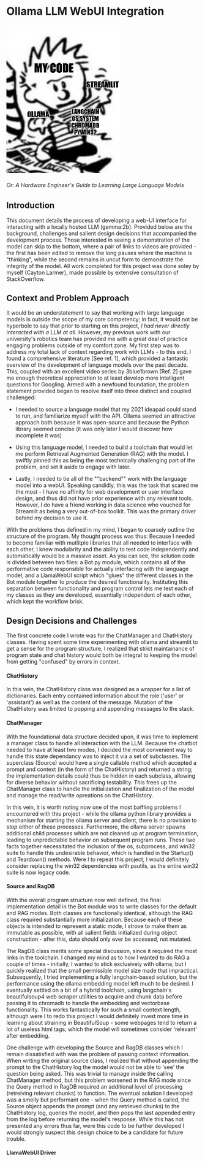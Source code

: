 ﻿# Ollama LLM WebUI Integration

![alt text](.funny/Calvin_with_the_glue_final.png) 
###### Or: A Hardware Engineer's Guide to Learning Large Language Models

## Introduction
This document details the process of developing a web-UI interface for interacting with a locally hosted LLM (gemma:2b). Provided below are the background, challenges and salient design decisions that accompanied the development process. Those interested in seeing a demonstration of the model can skip to the bottom, where a pair of links to videos are provided - the first has been edited to remove the long pauses where the machine is "thinking", while the second remains in uncut form to demonstrate the integrity of the model. All work completed for this project was done soley by myself (Cayton Larmer), made possible by extensive consultation of StackOverflow.

## Context and Problem Approach
It would be an understatement to say that working with large language models is outside the scope of my core competency; in fact, it would not be hyperbole to say that prior to starting on this project, *I had never directly interacted with a LLM at all*. However, my previous work with our university's robotics team has provided me with a great deal of practice engaging problems outside of my comfort zone. My first step was to address my total lack of context regarding work with LLMs - to this end, I found a comprehensive literature [See ref. 1], which provided a fantastic overview of the development of language models over the past decade. This, coupled with an excellent video series by 3blue1brown [Ref. 2] gave me enough theoretical appreciation to at least develop more intelligent questions for Googling.
Armed with a newfound foundation, the problem statement provided began to resolve itself into three distinct and coupled challenged:

- I needed to source a language model that my 2021 ideapad could stand to run, and familiarize myself with the API. Ollama seemed an attractive approach both because it was open-source and because the Python library seemed concise (it was only later I would discover how incomplete it was)

- Using this language model, I needed to build a toolchain that would let me perform Retrieval Augmented Generation (RAG) with the model. I swiftly pinned this as being the most technically challenging part of the problem, and set it aside to engage with later.

- Lastly, I needed to tie all of the ""backend"" work with the language model into a webUI. Speaking candidly, this was the task that scared me the most - I have no affinity for web development or user interface design, and thus did not have prior experience with any relevant tools. However, I do have a friend working in data science who vouched for Streamlit as being a very out-of-box toolkit. This was the primary driver behind my decision to use it.

With the problems thus defined in my mind, I began to coarsely outline the structure of the program. My thought process was thus: Because I needed to become familiar with mutlitple libraries that all needed to interface with each other, I knew modularity and the ability to test code independently and automatically would be a massive asset. As you can see, the solution code is divided between two files: a Bot.py module, which contains all of the performative code responsible for actually interfacing with the language model, and a LlamaWebUI script which "glues" the different classes in the Bot module together to produce the desired functionality. Instituting this separation between functionality and program control lets me test each of my classes as they are developed, essentially independent of each other, which kept the workflow brisk.

## Design Decisions and Challenges
The first concrete code I wrote was for the ChatManager and ChatHistory classes. Having spent some time experimenting with ollama and streamlit to get a sense for the program structure, I realized that strict maintainance of program state and chat history would both be integral to keeping the model from getting "confused" by errors in context.

#### ChatHistory
In this vein, the ChatHistory class was designed as a wrapper for a list of dictionaries. Each entry contained information about the role ('user' or 'assistant') as well as the content of the message. Mutation of the ChatHistory was limited to popping and appending messages to the stack.

#### ChatManager
With the foundational data structure decided upon, it was time to implement a manager class to handle all interaction with the LLM. Because the chatbot needed to have at least two modes, I decided the most convenient way to handle this state dependancy was to inject it via a set of subclasses. The superclass (Source) would have a single callable method which accepted a prompt and context (in the form of the ChatHistory) and returned a string; the implementation details could thus be hidden in each subclass, allowing for diverse behavior without sacrificing testability. This frees up the ChatManager class to handle the initialization and finalization of the model and manage the read/write opreations on the ChatHistory.

In this vein, it is worth noting now one of the most baffling problems I encountered with this project - while the ollama python library provides a mechanism for starting the ollama server and client, there is no provision to *stop* either of these processes. Furthermore, the ollama server spawns additional child processes which are not cleaned up at program termination, leading to unpredictable behavior on subsequent program runs. These two facts together necessitated the inclusion of the os, subprocess, and win32 suite to handle this undesirable behavior, which is handled in the Startup() and Teardown() methods. Were I to repeat this project, I would definitely consider replacing the win32 dependencies with psutils, as the entire win32 suite is now legacy code.

#### Source and RagDB
With the overall program structure now well defined, the final implementation detail in the Bot module was to write classes for the default and RAG modes. Both classes are functionally identical, although the RAG class required substantially more initialization. Because each of these objects is intended to represent a static mode, I strove to make them as immutable as possible, with all salient fields initialized during object construction - after this, data should only ever be accessed, not mutated. 

The RagDB class merits some special discussion, since it required the most links in the toolchain. I changed my mind as to how I wanted to do RAG a couple of times - initially, I wanted to stick exclusively with ollama, but I quickly realized that the small permissible model size made that impractical. Subsequently, I tried implementing a fully langchain-based solution, but the performance using the ollama embedding model left much to be desired. I eventually settled on a bit of a hybrid toolchain, using langchain's beautifulsoup4 web scraper utilities to acquire and chunk data before passing it to chromadb to handle the embedding and vectorbase functionality. This works fantastically for such a small context length, although were I to redo this project I would definitely invest more time in learning about straining in BeautifulSoup - some webpages tend to return a lot of useless html tags, which the model will sometimes consider 'relevant' after embedding.

One challenge with developing the Source and RagDB classes which I remain dissatisfied with was the problem of passing context information. When writing the original source class, I realized that without appending the prompt to the ChatHistory log the model would not be able to 'see' the question being asked. This was trivial to manage inside the calling ChatManager method, but this problem worsened in the RAG mode since the Query method in RagDB required an additional level of processing (retreiving relevant chunks) to function. The eventual solution I developed was a smelly but performant one - when the Query method is called, the Source object appends the prompt (and any retrieved chunks) to the ChatHistory log, queries the model, and then pops the last appended entry from the log before returning the model's response. While this has not presented any errors thus far, were this code to be further developed I would strongly suspect this design choice to be a candidate for future trouble.

#### LlamaWebUI Driver
